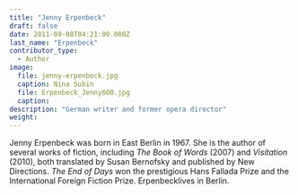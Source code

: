 ```yaml
---
title: "Jenny Erpenbeck"
draft: false
date: 2011-09-08T04:21:00.000Z
last_name: "Erpenbeck"
contributor_type:
  - Author
image:
  file: jenny-erpenbeck.jpg
  caption: Nina Subin
  file: Erpenbeck_Jenny600.jpg
  caption:
description: "German writer and former opera director"
weight:
---
```


Jenny Erpenbeck was born in East Berlin in 1967. She is the author of several works of fiction, including _The Book of Words_ (2007) and _Visitation_ (2010), both translated by Susan Bernofsky and published by New Directions. _The End of Days_ won the prestigious Hans Fallada Prize and the International Foreign Fiction Prize. Erpenbecklives in Berlin.
